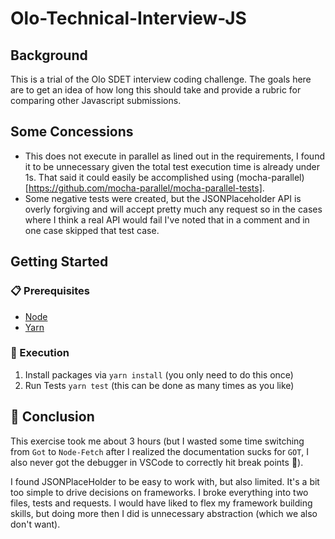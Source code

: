 # Olo-Technical-Interview-JS

## Background
This is a trial of the Olo SDET interview coding challenge. The goals here are to get an idea of how long this should take and provide a rubric for comparing other Javascript submissions.

## Some Concessions
* This does not execute in parallel as lined out in the requirements, I found it to be unnecessary given the total test execution time is already under 1s.  That said it could easily be accomplished using (mocha-parallel)[https://github.com/mocha-parallel/mocha-parallel-tests].
* Some negative tests were created, but the JSONPlaceholder API is overly forgiving and will accept pretty much any request so in the cases where I think a real API would fail I've noted that in a comment and in one case skipped that test case.

## Getting Started 
### 📋 Prerequisites
* [Node](https://nodejs.org/en/)
* [Yarn](https://classic.yarnpkg.com/en/docs/install/#mac-stable)

### 🚀 Execution
1. Install packages via `yarn install` (you only need to do this once)
2. Run Tests `yarn test` (this can be done as many times as you like)

## 🎉 Conclusion
This exercise took me about 3 hours (but I wasted some time switching from `Got` to `Node-Fetch` after I realized the documentation sucks for `GOT`, I also never got the debugger in VSCode to correctly hit break points 😤).

I found JSONPlaceHolder to be easy to work with, but also limited.  It's a bit too simple to drive decisions on frameworks.  I broke everything into two files, tests and requests. I would have liked to flex my framework building skills, but doing more then I did is unnecessary abstraction (which we also don't want).